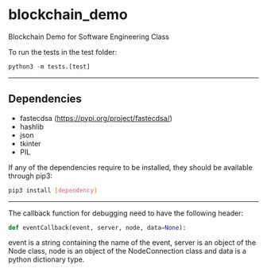 # blockchain_demo
Blockchain Demo for Software Engineering Class

To run the tests in the test folder:
```python
python3 -m tests.[test]
```

  *  *  *  *  *

## Dependencies

* fastecdsa (https://pypi.org/project/fastecdsa/)
* hashlib
* json
* tkinter
* PIL

If any of the dependencies require to be installed, they should be available through pip3:
```bash
pip3 install [dependency]
```

  *  *  *  *  *

The callback function for debugging need to have the following header:
```python
def eventCallback(event, server, node, data=None):
```
event is a string containing the name of the event, server is an object of the Node class, node is an object of the NodeConnection class and data is a python dictionary type.
